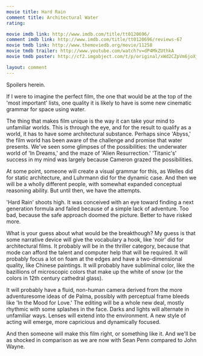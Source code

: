 ```yaml
---
movie title: Hard Rain
comment title: Architectural Water
rating: 

movie imdb link: http://www.imdb.com/title/tt0120696/
comment imdb link: http://www.imdb.com/title/tt0120696/reviews-67
movie tmdb link: http://www.themoviedb.org/movie/11258
movie tmdb trailer: http://www.youtube.com/watch?v=dP4MkZUthkA
movie tmdb poster: http://cf2.imgobject.com/t/p/original/xWd2CZpVm6joXj4aV2Bsf66lBdY.jpg

layout: comment
---
```


Spoilers herein.

If I were to imagine the perfect film, the one that would be at the top of the 'most important' lists, one quality it is likely to have is some new cinematic grammar for space using water.

The thing that makes film unique is the way it can take your mind to unfamiliar worlds. This is through the eye, and for the result to qualify as a world, it has to have some architectural substance. Perhaps since 'Abyss,' the film world has been aware of the challenge and promise that water presents. We've seen some glimpses of the possibilities: the underwater world of 'In Dreams,' and the maze of 'Alien Resurrection.' 'Titanic's' success in my mind was largely because Cameron grazed the possibilities.

At some point, someone will create a visual grammar for this, as Welles did for static architecture, and Luhrmann did for the dynamic case. And then we will be a wholly different people, with somewhat expanded conceptual reasoning ability. But until then, we have the attempts.

'Hard Rain' shoots high. It was conceived with an eye toward finding a next generation formula and failed because of a simple lack of adventure. Too bad, because the safe approach doomed the picture. Better to have risked more.

What is your guess about what would be the breakthough? My guess is that some narrative device will give the vocabulary a hook, like 'noir' did for architectural films. It probably will be in the thriller category, because that mode can afford the talent and computer help that will be required. It will probably focus a lot on foam at the edges and have a two-dimensional quality, like Chinese paintings. It will probably have subliminal color, like the bazillions of microscopic colors that make up the white of snow (or the colors in 12th century cathedral glass). 

It will probably have a fluid, non-human camera derived from the more adventuresome ideas of de Palma, possibly with perceptual frame bleeds like 'In the Mood for Love.' The editing will be a whole new deal, mostly rhythmic with some splashes in the face. Darks and lights will alternate in unfamiliar ways. Lenses will extend into the environment. A new style of acting will emerge, more capricious and dynamically focused.

And then someone will make this film right, or something like it. And we'll be as shocked in comparison as we are now with Sean Penn compared to John Wayne.
